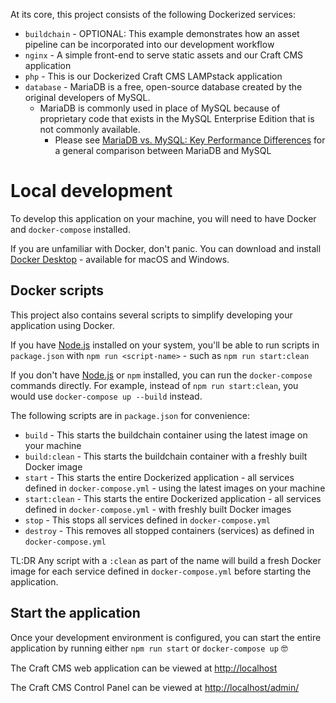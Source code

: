At its core, this project consists of the following Dockerized services:

- `buildchain` - OPTIONAL: This example demonstrates how an asset pipeline can be incorporated into our development workflow
- `nginx` - A simple front-end to serve static assets and our Craft CMS application
- `php` - This is our Dockerized Craft CMS LAMPstack application
- `database` - MariaDB is a free, open-source database created by the original developers of MySQL.
  - MariaDB is commonly used in place of MySQL because of proprietary code that exists in the MySQL Enterprise Edition that is not commonly available.
    - Please see [MariaDB vs. MySQL: Key Performance Differences](https://www.guru99.com/mariadb-vs-mysql.html) for a general comparison between MariaDB and MySQL

# Local development

To develop this application on your machine, you will need to have Docker and `docker-compose` installed.

If you are unfamiliar with Docker, don't panic. You can download and install [Docker Desktop](https://www.docker.com/products/docker-desktop) - available for macOS and Windows.

## Docker scripts

This project also contains several scripts to simplify developing your application using Docker.

If you have [Node.js](https://nodejs.org/en/) installed on your system, you'll be able to run scripts in `package.json` with `npm run <script-name>` - such as `npm run start:clean`

If you don't have [Node.js](https://nodejs.org/en/) or `npm` installed, you can run the `docker-compose` commands directly. For example, instead of `npm run start:clean`, you would use `docker-compose up --build` instead.

The following scripts are in `package.json` for convenience:

- `build` - This starts the buildchain container using the latest image on your machine
- `build:clean` - This starts the buildchain container with a freshly built Docker image
- `start` - This starts the entire Dockerized application - all services defined in `docker-compose.yml` - using the latest images on your machine
- `start:clean` - This starts the entire Dockerized application - all services defined in `docker-compose.yml` - with freshly built Docker images
- `stop` - This stops all services defined in `docker-compose.yml`
- `destroy` - This removes all stopped containers (services) as defined in `docker-compose.yml`

TL:DR Any script with a `:clean` as part of the name will build a fresh Docker image for each service defined in `docker-compose.yml` before starting the application.

## Start the application

Once your development environment is configured, you can start the entire application by running either `npm run start` or `docker-compose up` 🤓

The Craft CMS web application can be viewed at [http://localhost](http://localhost)

The Craft CMS Control Panel can be viewed at [http://localhost/admin/](http://localhost/admin/)
